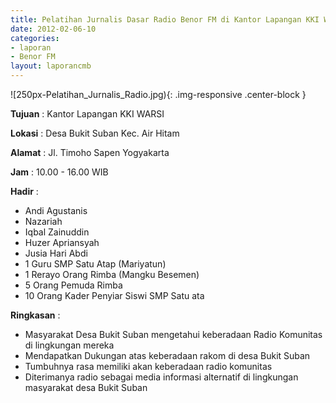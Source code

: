 ```yaml
---
title: Pelatihan Jurnalis Dasar Radio Benor FM di Kantor Lapangan KKI WARSI Desa Bukit Suban Kec. Air Hitam Kab. Sarolangun
date: 2012-02-06-10
categories:
- laporan
- Benor FM
layout: laporancmb
---
```


![250px-Pelatihan_Jurnalis_Radio.jpg){: .img-responsive .center-block }

**Tujuan** : Kantor Lapangan KKI WARSI

**Lokasi** : Desa Bukit Suban Kec. Air Hitam

**Alamat** : Jl. Timoho Sapen Yogyakarta

**Jam** : 10.00 - 16.00 WIB

**Hadir** : 
*	Andi Agustanis
*	Nazariah
*	Iqbal Zainuddin
*	Huzer Apriansyah
*	Jusia Hari Abdi
*	1 Guru SMP Satu Atap (Mariyatun)
*	1 Rerayo Orang Rimba (Mangku Besemen)
*	5 Orang Pemuda Rimba
*	10 Orang Kader Penyiar Siswi SMP Satu ata

**Ringkasan** : 
*	Masyarakat Desa Bukit Suban mengetahui keberadaan Radio Komunitas di lingkungan mereka
*	Mendapatkan Dukungan atas keberadaan rakom di desa Bukit Suban
*	Tumbuhnya rasa memiliki akan keberadaan radio komunitas
*	Diterimanya radio sebagai media informasi alternatif di lingkungan masyarakat desa Bukit Suban

